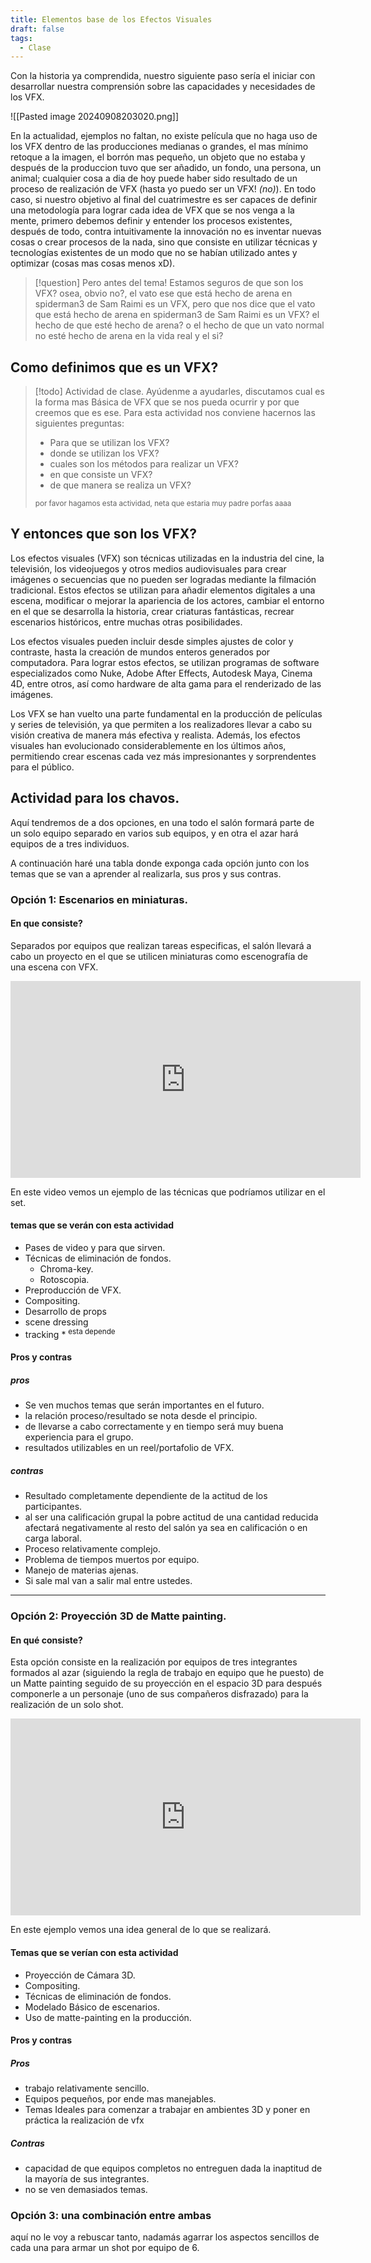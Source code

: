 ```yaml
---
title: Elementos base de los Efectos Visuales
draft: false
tags:
  - Clase
---
```

 
Con la historia ya comprendida, nuestro siguiente paso sería el iniciar con desarrollar nuestra comprensión sobre las capacidades y necesidades de los VFX.

![[Pasted image 20240908203020.png]]

En la actualidad, ejemplos no faltan, no existe película que no haga uso de los VFX dentro de las producciones medianas o grandes, el mas mínimo retoque a la imagen, el borrón mas pequeño, un objeto que no estaba y después de la produccion tuvo que ser añadido, un fondo, una persona, un animal; cualquier cosa a dia de hoy puede haber sido resultado de un proceso de realización de VFX (hasta yo puedo ser un VFX! *(no)*).
En todo caso, si nuestro objetivo al final del cuatrimestre es ser capaces de definir una metodología para lograr cada idea de VFX que se nos venga a la mente, primero debemos definir y entender los procesos existentes, después de todo, contra intuitivamente la innovación no es inventar nuevas cosas o crear procesos de la nada, sino que consiste en utilizar técnicas y tecnologías existentes de un modo que no se habían utilizado antes y optimizar (cosas mas cosas menos xD).


>[!question] Pero antes del tema!
>Estamos seguros de que son los VFX? osea, obvio no?, el vato ese que está hecho de arena en spiderman3 de Sam Raimi es un VFX, pero que nos dice que el vato que está hecho de arena en spiderman3 de Sam Raimi es un VFX? el hecho de que esté hecho de arena? o el hecho de que un vato normal no esté hecho de arena en la vida real y el si?

## Como definimos que es un VFX?

>[!todo] Actividad de clase.
>Ayúdenme a ayudarles, discutamos cual es la forma mas Básica de VFX que se nos pueda ocurrir y por que creemos que es ese.
>Para esta actividad nos conviene hacernos las siguientes preguntas:
>	- Para que se utilizan los VFX?
>	- donde se utilizan los VFX?
>	- cuales son los métodos para realizar un VFX?
>	- en que consiste un VFX?
>	- de que manera se realiza un VFX?
>	
><sub>por favor hagamos esta actividad, neta que estaria muy padre porfas aaaa  </sub>

## Y entonces que son los VFX?

Los efectos visuales (VFX) son técnicas utilizadas en la industria del cine, la televisión, los videojuegos y otros medios audiovisuales para crear imágenes o secuencias que no pueden ser logradas mediante la filmación tradicional. Estos efectos se utilizan para añadir elementos digitales a una escena, modificar o mejorar la apariencia de los actores, cambiar el entorno en el que se desarrolla la historia, crear criaturas fantásticas, recrear escenarios históricos, entre muchas otras posibilidades.

Los efectos visuales pueden incluir desde simples ajustes de color y contraste, hasta la creación de mundos enteros generados por computadora. Para lograr estos efectos, se utilizan programas de software especializados como Nuke, Adobe After Effects, Autodesk Maya, Cinema 4D, entre otros, así como hardware de alta gama para el renderizado de las imágenes.

Los VFX se han vuelto una parte fundamental en la producción de películas y series de televisión, ya que permiten a los realizadores llevar a cabo su visión creativa de manera más efectiva y realista. Además, los efectos visuales han evolucionado considerablemente en los últimos años, permitiendo crear escenas cada vez más impresionantes y sorprendentes para el público.


## Actividad para los chavos.

Aquí tendremos de a dos opciones, en una todo el salón formará parte de un solo equipo separado en varios sub equipos, y en otra el azar hará equipos de a tres individuos.

A continuación haré una tabla donde exponga cada opción junto con los temas que se van a aprender al realizarla, sus pros y sus contras.

### Opción 1: Escenarios en miniaturas.

#### En que consiste?
Separados por equipos que realizan tareas especificas, el salón llevará a cabo un proyecto en el que se utilicen miniaturas como escenografía de una escena con VFX.

<iframe width="560" height="315" src="https://www.youtube.com/embed/BC9-qUmsBUo?si=YYUbaIw_-bk8zMxk" title="YouTube video player" frameborder="0" allow="accelerometer; autoplay; clipboard-write; encrypted-media; gyroscope; picture-in-picture; web-share" referrerpolicy="strict-origin-when-cross-origin" allowfullscreen></iframe>

En este video vemos un ejemplo de las técnicas que podríamos utilizar en el set.

#### temas que se verán con esta actividad

- Pases de video y para que sirven.
- Técnicas de eliminación de fondos.
	- Chroma-key.
	- Rotoscopia.
- Preproducción de VFX.
- Compositing.
- Desarrollo de props
- scene dressing
- tracking  * <sup>esta depende</sup>
#### Pros y contras

##### pros

- Se ven muchos temas que serán importantes en el futuro.
- la relación proceso/resultado se nota desde el principio.
- de llevarse a cabo correctamente y en tiempo será muy buena experiencia para el grupo.
- resultados utilizables en un reel/portafolio de VFX.
##### contras

- Resultado completamente dependiente de la actitud de los participantes.
- al ser una calificación grupal la pobre actitud de una cantidad reducida afectará negativamente al resto del salón ya sea en calificación o en carga laboral.
- Proceso relativamente complejo.
- Problema de tiempos muertos por equipo.
- Manejo de materias ajenas.
- Si sale mal van a salir mal entre ustedes.

---
### Opción 2: Proyección 3D de Matte painting.

#### En qué consiste?

Esta opción consiste en la realización por equipos de tres integrantes formados al azar (siguiendo la regla de trabajo en equipo que he puesto) de un Matte painting seguido de su proyección en el espacio 3D para después componerle a un personaje (uno de sus compañeros disfrazado) para la realización de un solo shot.

<iframe width="560" height="315" src="https://www.youtube.com/embed/psoAsZ_sS-A?si=ZJJsbu5RXK_hWS9b" title="YouTube video player" frameborder="0" allow="accelerometer; autoplay; clipboard-write; encrypted-media; gyroscope; picture-in-picture; web-share" referrerpolicy="strict-origin-when-cross-origin" allowfullscreen></iframe>

En este ejemplo vemos una idea general de lo que se realizará.

#### Temas que se verían con esta actividad

- Proyección de Cámara 3D.
- Compositing.
- Técnicas de eliminación de fondos.
- Modelado Básico de escenarios.
- Uso de matte-painting en la producción.

#### Pros y contras

##### Pros

- trabajo relativamente sencillo.
- Equipos pequeños, por ende mas manejables.
- Temas Ideales para comenzar a trabajar en ambientes 3D y poner en práctica la realización de vfx

##### Contras

- capacidad de que equipos completos no entreguen dada la inaptitud de la mayoría de sus integrantes.
- no se ven demasiados temas.

### Opción 3: una combinación entre ambas

aquí no le voy a rebuscar tanto, nadamás agarrar los aspectos sencillos de cada una para armar un shot por equipo de 6.